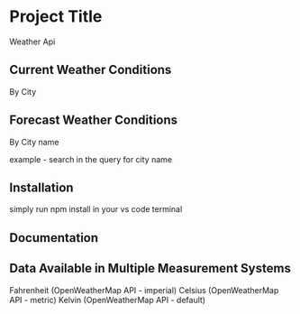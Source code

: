 
# Project Title

Weather Api


## Current Weather Conditions
By City

## Forecast Weather Conditions
By City name

example - search in the query for city name 



## Installation

simply run npm install in your vs code terminal
    
## Documentation

## Data Available in Multiple Measurement Systems
Fahrenheit (OpenWeatherMap API - imperial)
Celsius (OpenWeatherMap API - metric)
Kelvin (OpenWeatherMap API - default)
